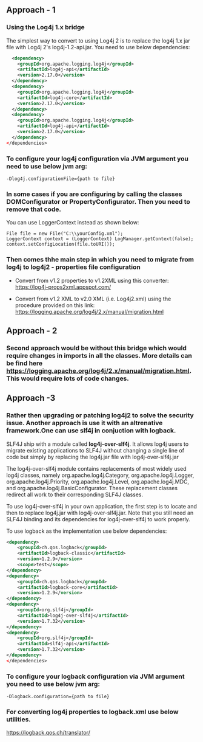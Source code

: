 ## Approach - 1 
### Using the Log4j 1.x bridge
The simplest way to convert to using Log4j 2 is to replace the log4j 1.x jar file with Log4j 2's log4j-1.2-api.jar. You need to use below dependencies:
 
```xml <dependencies>
  <dependency>
    <groupId>org.apache.logging.log4j</groupId>
    <artifactId>log4j-api</artifactId>
    <version>2.17.0</version>
  </dependency>
  <dependency>
    <groupId>org.apache.logging.log4j</groupId>
    <artifactId>log4j-core</artifactId>
    <version>2.17.0</version>
  </dependency>
  <dependency>
    <groupId>org.apache.logging.log4j</groupId>
    <artifactId>log4j-api</artifactId>
    <version>2.17.0</version>
  </dependency>
</dependencies>
```
### To configure your log4j configuration via JVM argument you need to use below jvm arg:
```
-Dlog4j.configurationFile={path to file}
```

### In some cases if you are configuring by calling the classes DOMConfigurator or PropertyConfigurator. Then you need to remove that code.
You can use LoggerContext instead as shown below:
```
File file = new File("C:\\yourConfig.xml");
LoggerContext context = (LoggerContext) LogManager.getContext(false);
context.setConfigLocation(file.toURI());
```
### Then comes thhe main step in which you need to migrate from log4j to log4j2 - properties file configuration

* Convert from v1.2 properties to v1.2XML using this converter: https://log4j-props2xml.appspot.com/

* Convert from v1.2 XML to v2.0 XML (i.e. Log4j2.xml) using the procedure provided on this link: https://logging.apache.org/log4j/2.x/manual/migration.html

## Approach - 2
### Second approach would be without this bridge which would require changes in imports in all the classes. More details can be find here https://logging.apache.org/log4j/2.x/manual/migration.html. This would require lots of code changes.


## Approach -3
### Rather then upgrading or patching log4j2 to solve the security issue. Another approach is use it with an altrenative framework.One can use slf4j in conjuction with logback.

SLF4J ship with a module called <b>log4j-over-slf4j</b>. It allows log4j users to migrate existing applications to SLF4J without changing a single line of code but simply by replacing the log4j.jar file with log4j-over-slf4j.jar

The log4j-over-slf4j module contains replacements of most widely used log4j classes, namely org.apache.log4j.Category, org.apache.log4j.Logger, org.apache.log4j.Priority, org.apache.log4j.Level, org.apache.log4j.MDC, and org.apache.log4j.BasicConfigurator. These replacement classes redirect all work to their corresponding SLF4J classes.

To use log4j-over-slf4j in your own application, the first step is to locate and then to replace log4j.jar with log4j-over-slf4j.jar. Note that you still need an SLF4J binding and its dependencies for log4j-over-slf4j to work properly.

To use logback as the implementation use below dependencies: 


``` xml <dependencies>
<dependency>
    <groupId>ch.qos.logback</groupId>
    <artifactId>logback-classic</artifactId>
    <version>1.2.9</version>
    <scope>test</scope>
</dependency>
<dependency>
    <groupId>ch.qos.logback</groupId>
    <artifactId>logback-core</artifactId>
    <version>1.2.9</version>
</dependency>
<dependency>
    <groupId>org.slf4j</groupId>
    <artifactId>log4j-over-slf4j</artifactId>
    <version>1.7.32</version>
</dependency>
<dependency>
    <groupId>org.slf4j</groupId>
    <artifactId>slf4j-api</artifactId>
    <version>1.7.32</version>
</dependency>
</dependencies>
 ```
 
### To configure your logback configuration via JVM argument you need to use below jvm arg:
```
-Dlogback.configuration={path to file}
```

### For converting log4j properties to logback.xml use below utilities.
https://logback.qos.ch/translator/
